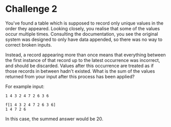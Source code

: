 # Challenge 2
You've found a table which is supposed to record only unique values in the order they appeared. Looking closely, you realise that some of the values occur multiple times. Consulting the documentation, you see the original system was designed to only have data appended, so there was no way to correct broken inputs.  
  
Instead, a record appearing more than once means that everything between the first instance of that record up to the latest occurrence was incorrect, and should be discarded. Values after this occurrence are treated as if those records in between hadn't existed. What is the sum of the values returned from your input after this process has been applied?  
  
For example input:  

    1 4 3 2 4 7 2 6 3 6
    
    f[1 4 3 2 4 7 2 6 3 6]
    1 4 7 2 6

  
  
In this case, the summed answer would be 20.  
  

